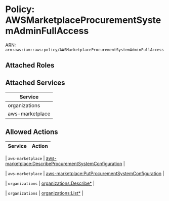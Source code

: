 # Policy: AWSMarketplaceProcurementSystemAdminFullAccess

ARN: `arn:aws:iam::aws:policy/AWSMarketplaceProcurementSystemAdminFullAccess`

## Attached Roles

## Attached Services

| Service |
|---------|
| organizations |
| aws-marketplace |

## Allowed Actions

| Service | Action |
|:-------:|--------|

| `aws-marketplace` | [aws-marketplace:DescribeProcurementSystemConfiguration](../actions.md#aws-marketplace:describeprocurementsystemconfiguration) |

| `aws-marketplace` | [aws-marketplace:PutProcurementSystemConfiguration](../actions.md#aws-marketplace:putprocurementsystemconfiguration) |

| `organizations` | [organizations:Describe*](../actions.md#organizations:describeall) |

| `organizations` | [organizations:List*](../actions.md#organizations:listall) |
